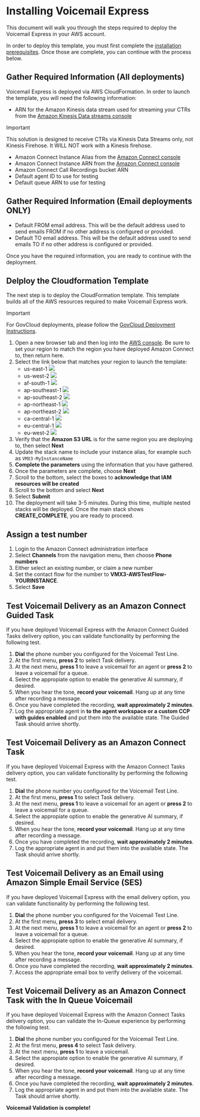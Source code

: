 # Installing Voicemail Express
This document will walk you through the steps required to deploy the Voicemail Express in your AWS account. 

In order to deploy this template, you must first complete the [installation prerequisites](vmx_prerequistes.md). Once those are complete, you can continue with the process below.

## Gather Required Information (All deployments)
Voicemail Express is deployed via AWS CloudFormation. In order to launch the template, you will need the following information:
-  ARN for the Amazon Kinesis data stream used for streaming your CTRs from the [Amazon Kinesis Data streams console](https://console.aws.amazon.com/kinesis/home)

> [!Important] 
> This solution is designed to receive CTRs via Kinesis Data Streams only, not Kinesis Firehose. It WILL NOT work with a Kinesis firehose.

-  Amazon Connect Instance Alias from the [Amazon Connect console](https://console.aws.amazon.com/connect/home)
-  Amazon Connect Instance ARN from the [Amazon Connect console](https://console.aws.amazon.com/connect/home)
-  Amazon Connect Call Recordings bucket ARN
-  Default agent ID to use for testing
-  Default queue ARN to use for testing

## Gather Required Information (Email deployments **ONLY**)
-  Default FROM email address. This will be the default address used to send emails FROM if no other address is configured or provided.
-  Default TO email address. This will be the default address used to send emails TO if no other address is configured or provided. 

Once you have the required information, you are ready to continue with the deployment.

## Delploy the Cloudformation Template
The next step is to deploy the CloudFormation template. This template builds all of the AWS resources required to make Voicemail Express work.
> [!IMPORTANT]
> For GovCloud deployments, please follow the [GovCloud Deployment Instructions](/Docs/vmx_govcloud_deployments.md).
1.  Open a new browser tab and then log into the [AWS console](https://console.aws.amazon.com/console/home). Be sure to set your region to match the region you have deployed Amazon Connect to, then return here.
1.  Select the link below that matches your region to launch the template:
    - us-east-1 [<img src="https://s3.amazonaws.com/cloudformation-examples/cloudformation-launch-stack.png">](https://console.aws.amazon.com/cloudformation/home?region=us-east-1#/stacks/new?stackName=VMX3&templateURL=https://vmx-source-us-east-1.s3.us-east-1.amazonaws.com/vmx3/2025.09.13/cloudformation/vmx3.yaml)
    - us-west-2 [<img src="https://s3.amazonaws.com/cloudformation-examples/cloudformation-launch-stack.png">](https://console.aws.amazon.com/cloudformation/home?region=us-west-2#/stacks/new?stackName=VMX3&templateURL=https://vmx-source-us-west-2.s3.us-west-2.amazonaws.com/vmx3/2025.09.13/cloudformation/vmx3.yaml)
    - af-south-1 [<img src="https://s3.amazonaws.com/cloudformation-examples/cloudformation-launch-stack.png">](https://console.aws.amazon.com/cloudformation/home?region=af-south-1#/stacks/new?stackName=VMX3&templateURL=https://vmx-source-af-south-1.s3.af-south-1.amazonaws.com/vmx3/2025.09.13/cloudformation/vmx3.yaml)
    - ap-southeast-1 [<img src="https://s3.amazonaws.com/cloudformation-examples/cloudformation-launch-stack.png">](https://console.aws.amazon.com/cloudformation/home?region=ap-southeast-1#/stacks/new?stackName=VMX3&templateURL=https://vmx-source-ap-southeast-1.s3.ap-southeast-1.amazonaws.com/vmx3/2025.09.13/cloudformation/vmx3.yaml)
    - ap-southeast-2 [<img src="https://s3.amazonaws.com/cloudformation-examples/cloudformation-launch-stack.png">](https://console.aws.amazon.com/cloudformation/home?region=ap-southeast-2#/stacks/new?stackName=VMX3&templateURL=https://vmx-source-ap-southeast-2.s3.ap-southeast-2.amazonaws.com/vmx3/2025.09.13/cloudformation/vmx3.yaml)
    - ap-northeast-1 [<img src="https://s3.amazonaws.com/cloudformation-examples/cloudformation-launch-stack.png">](https://console.aws.amazon.com/cloudformation/home?region=ap-northeast-1#/stacks/new?stackName=VMX3&templateURL=https://vmx-source-ap-northeast-1.s3.ap-northeast-1.amazonaws.com/vmx3/2025.09.13/cloudformation/vmx3.yaml)
    - ap-northeast-2 [<img src="https://s3.amazonaws.com/cloudformation-examples/cloudformation-launch-stack.png">](https://console.aws.amazon.com/cloudformation/home?region=ap-northeast-2#/stacks/new?stackName=VMX3&templateURL=https://vmx-source-ap-northeast-2.s3.ap-northeast-2.amazonaws.com/vmx3/2025.09.13/cloudformation/vmx3.yaml)
    - ca-central-1 [<img src="https://s3.amazonaws.com/cloudformation-examples/cloudformation-launch-stack.png">](https://console.aws.amazon.com/cloudformation/home?region=ca-central-1#/stacks/new?stackName=VMX3&templateURL=https://vmx-source-ca-central-1.s3.ca-central-1.amazonaws.com/vmx3/2025.09.13/cloudformation/vmx3.yaml)
    - eu-central-1 [<img src="https://s3.amazonaws.com/cloudformation-examples/cloudformation-launch-stack.png">](https://console.aws.amazon.com/cloudformation/home?region=eu-central-1#/stacks/new?stackName=VMX3&templateURL=https://vmx-source-eu-central-1.s3.eu-central-1.amazonaws.com/vmx3/2025.09.13/cloudformation/vmx3.yaml)
    - eu-west-2 [<img src="https://s3.amazonaws.com/cloudformation-examples/cloudformation-launch-stack.png">](https://console.aws.amazon.com/cloudformation/home?region=eu-west-2#/stacks/new?stackName=VMX3&templateURL=https://vmx-source-eu-west-2.s3.eu-west-2.amazonaws.com/vmx3/2025.09.13/cloudformation/vmx3.yaml)
1.  Verify that the **Amazon S3 URL** is for the same region you are deploying to, then select **Next**
1.  Update the stack name to include your instance alias, for example such as `VMX3-MyInstanceName`
1.  **Complete the parameters** using the information that you have gathered.
1.  Once the parameters are complete, choose **Next**
1. 	Scroll to the bottom, select the boxes to **acknowledge that IAM resources will be created**
1. 	Scroll to the bottom and select **Next**
1.  Select **Submit**
1.  The deployment will take 3-5 minutes. During this time, multiple nested stacks will be deployed. Once the main stack shows **CREATE_COMPLETE**, you are ready to proceed.

## Assign a test number
1.  Login to the Amazon Connect administration interface
1.  Select **Channels** from the navigation menu, then choose **Phone numbers**
1.  Either select an existing number, or claim a new number
1.  Set the contact flow for the number to **VMX3-AWSTestFlow-YOURINSTANCE**.
1.  Select **Save**

## Test Voicemail Delivery as an Amazon Connect Guided Task
If you have deployed Voicemail Express with the Amazon Connect Guided Tasks delivery option, you can validate functionality by performing the following test.
1.  **Dial** the phone number you configured for the Voicemail Test Line.
1.  At the first menu, **press 2** to select Task delivery.
1.  At the next menu, **press 1** to leave a voicemail for an agent or **press 2** to leave a voicemail for a queue.
1.  Select the appropiate option to enable the generative AI summary, if desired.
1.  When you hear the tone, **record your voicemail**. Hang up at any time after recording a message.
1.  Once you have completed the recording, **wait approximately 2 minutes**.
1.  Log the appropriate agent in **to the agent workspace or a custom CCP with guides enabled** and put them into the available state. The Guided Task should arrive shortly.

## Test Voicemail Delivery as an Amazon Connect Task
If you have deployed Voicemail Express with the Amazon Connect Tasks delivery option, you can validate functionality by performing the following test.
1.  **Dial** the phone number you configured for the Voicemail Test Line.
1.  At the first menu, **press 1** to select Task delivery.
1.  At the next menu, **press 1** to leave a voicemail for an agent or **press 2** to leave a voicemail for a queue.
1.  Select the appropiate option to enable the generative AI summary, if desired.
1.  When you hear the tone, **record your voicemail**. Hang up at any time after recording a message.
1.  Once you have completed the recording, **wait approximately 2 minutes**.
1.  Log the appropriate agent in and put them into the available state. The Task should arrive shortly.

## Test Voicemail Delivery as an Email using Amazon Simple Email Service (SES)
If you have deployed Voicemail Express with the email delivery option, you can validate functionality by performing the following test.
1.  **Dial** the phone number you configured for the Voicemail Test Line.
1.  At the first menu, **press 3** to select email delivery.
1.  At the next menu, **press 1** to leave a voicemail for an agent or **press 2** to leave a voicemail for a queue.
1.  Select the appropiate option to enable the generative AI summary, if desired.
1.  When you hear the tone, **record your voicemail**. Hang up at any time after recording a message.
1.  Once you have completed the recording, **wait approximately 2 minutes**.
1.  Access the appropriate email box to verify delivery of the voicemail.

## Test Voicemail Delivery as an Amazon Connect Task with the In Queue Voicemail
If you have deployed Voicemail Express with the Amazon Connect Tasks delivery option, you can validate the In-Queue experience by performing the following test.
1.  **Dial** the phone number you configured for the Voicemail Test Line.
1.  At the first menu, **press 4** to select Task delivery.
1.  At the next menu, **press 1** to leave a voicemail.
1.  Select the appropiate option to enable the generative AI summary, if desired.
1.  When you hear the tone, **record your voicemail**. Hang up at any time after recording a message.
1.  Once you have completed the recording, **wait approximately 2 minutes**.
1.  Log the appropriate agent in and put them into the available state. The Task should arrive shortly.

**Voicemail Validation is complete!**